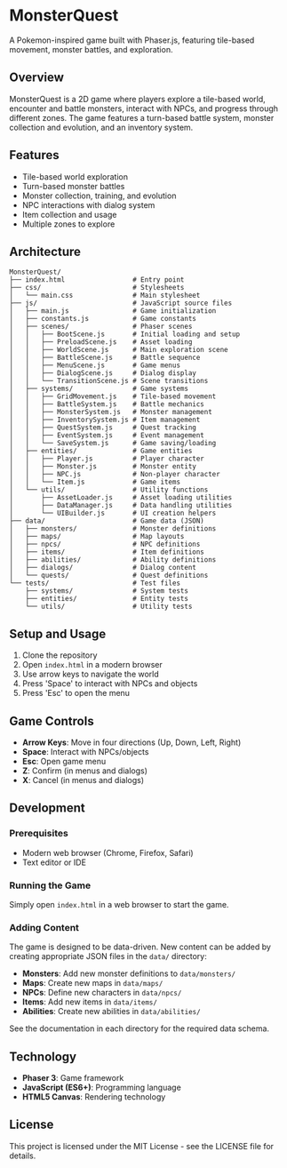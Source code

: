 # MonsterQuest

A Pokemon-inspired game built with Phaser.js, featuring tile-based movement, monster battles, and exploration.

## Overview

MonsterQuest is a 2D game where players explore a tile-based world, encounter and battle monsters, interact with NPCs, and progress through different zones. The game features a turn-based battle system, monster collection and evolution, and an inventory system.

## Features

- Tile-based world exploration
- Turn-based monster battles
- Monster collection, training, and evolution
- NPC interactions with dialog system
- Item collection and usage
- Multiple zones to explore

## Architecture

```
MonsterQuest/
├── index.html                 # Entry point
├── css/                       # Stylesheets
│   └── main.css               # Main stylesheet
├── js/                        # JavaScript source files
│   ├── main.js                # Game initialization
│   ├── constants.js           # Game constants
│   ├── scenes/                # Phaser scenes
│   │   ├── BootScene.js       # Initial loading and setup
│   │   ├── PreloadScene.js    # Asset loading
│   │   ├── WorldScene.js      # Main exploration scene
│   │   ├── BattleScene.js     # Battle sequence
│   │   ├── MenuScene.js       # Game menus
│   │   ├── DialogScene.js     # Dialog display
│   │   └── TransitionScene.js # Scene transitions
│   ├── systems/               # Game systems
│   │   ├── GridMovement.js    # Tile-based movement
│   │   ├── BattleSystem.js    # Battle mechanics
│   │   ├── MonsterSystem.js   # Monster management
│   │   ├── InventorySystem.js # Item management
│   │   ├── QuestSystem.js     # Quest tracking
│   │   ├── EventSystem.js     # Event management
│   │   └── SaveSystem.js      # Game saving/loading
│   ├── entities/              # Game entities
│   │   ├── Player.js          # Player character
│   │   ├── Monster.js         # Monster entity
│   │   ├── NPC.js             # Non-player character
│   │   └── Item.js            # Game items
│   └── utils/                 # Utility functions
│       ├── AssetLoader.js     # Asset loading utilities
│       ├── DataManager.js     # Data handling utilities
│       └── UIBuilder.js       # UI creation helpers
├── data/                      # Game data (JSON)
│   ├── monsters/              # Monster definitions
│   ├── maps/                  # Map layouts
│   ├── npcs/                  # NPC definitions
│   ├── items/                 # Item definitions
│   ├── abilities/             # Ability definitions
│   ├── dialogs/               # Dialog content
│   └── quests/                # Quest definitions
└── tests/                     # Test files
    ├── systems/               # System tests
    ├── entities/              # Entity tests
    └── utils/                 # Utility tests
```

## Setup and Usage

1. Clone the repository
2. Open `index.html` in a modern browser
3. Use arrow keys to navigate the world
4. Press 'Space' to interact with NPCs and objects
5. Press 'Esc' to open the menu

## Game Controls

- **Arrow Keys**: Move in four directions (Up, Down, Left, Right)
- **Space**: Interact with NPCs/objects
- **Esc**: Open game menu
- **Z**: Confirm (in menus and dialogs)
- **X**: Cancel (in menus and dialogs)

## Development

### Prerequisites

- Modern web browser (Chrome, Firefox, Safari)
- Text editor or IDE

### Running the Game

Simply open `index.html` in a web browser to start the game.

### Adding Content

The game is designed to be data-driven. New content can be added by creating appropriate JSON files in the `data/` directory:

- **Monsters**: Add new monster definitions to `data/monsters/`
- **Maps**: Create new maps in `data/maps/`
- **NPCs**: Define new characters in `data/npcs/`
- **Items**: Add new items in `data/items/`
- **Abilities**: Create new abilities in `data/abilities/`

See the documentation in each directory for the required data schema.

## Technology

- **Phaser 3**: Game framework
- **JavaScript (ES6+)**: Programming language
- **HTML5 Canvas**: Rendering technology

## License

This project is licensed under the MIT License - see the LICENSE file for details.